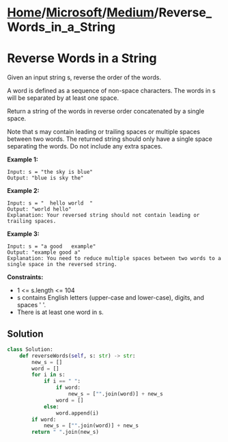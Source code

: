 # [Home](./../..)/[Microsoft](./..)/[Medium](./)/Reverse_Words_in_a_String
<h1>Reverse Words in a String</h1>

<p>
Given an input string s, reverse the order of the words.

A word is defined as a sequence of non-space characters. The words in s will be separated by at least one space.

Return a string of the words in reverse order concatenated by a single space.

Note that s may contain leading or trailing spaces or multiple spaces between two words. The returned string should only have a single space separating the words. Do not include any extra spaces.
</p>

<b>Example 1:</b>

    Input: s = "the sky is blue"
    Output: "blue is sky the"
    
<b>Example 2:</b>

    Input: s = "  hello world  "
    Output: "world hello"
    Explanation: Your reversed string should not contain leading or trailing spaces.
    
<b>Example 3:</b>

    Input: s = "a good   example"
    Output: "example good a"
    Explanation: You need to reduce multiple spaces between two words to a single space in the reversed string.

<b>Constraints:</b>

- 1 <= s.length <= 104
- s contains English letters (upper-case and lower-case), digits, and spaces ' '.
- There is at least one word in s.

<h2>Solution</h2>

```python
class Solution:
    def reverseWords(self, s: str) -> str:
        new_s = []
        word = []
        for i in s:
            if i == " ":
                if word:
                    new_s = ["".join(word)] + new_s
                word = []
            else:
                word.append(i)
        if word:
            new_s = ["".join(word)] + new_s
        return " ".join(new_s)
```
